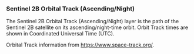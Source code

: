 ### Sentinel 2B Orbital Track (Ascending/Night)
The Sentinel 2B Orbital Track (Ascending/Night) layer is the path of the Sentinel 2B satellite on its ascending/night-time orbit. Orbit Track times are shown in Coordinated Universal Time (UTC). 

Orbital Track information from <https://www.space-track.org/>.
